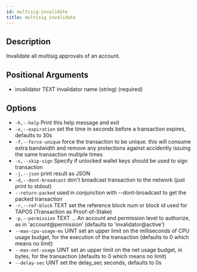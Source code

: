 ```yaml
---
id: multisig-invalidate
title: multisig invalidate
---
```



## Description

Invalidate all multisig approvals of an account.

## Positional Arguments

- invalidator TEXT            invalidator name (string) (required)

## Options

- `-h,--help`                   Print this help message and exit
- `-x,--expiration`             set the time in seconds before a transaction expires, defaults to 30s
- `-f,--force-unique`           force the transaction to be unique. this will consume extra bandwidth and remove any protections against accidently issuing the same transaction multiple times
- `-s,--skip-sign`              Specify if unlocked wallet keys should be used to sign transaction
- `-j,--json`                   print result as JSON
- `-d,--dont-broadcast`         don't broadcast transaction to the network (just print to stdout)
- `--return-packed`             used in conjunction with --dont-broadcast to get the packed transaction
- `-r,--ref-block` TEXT         set the reference block num or block id used for TAPOS (Transaction as Proof-of-Stake)
- `-p,--permission` TEXT ...    An account and permission level to authorize, as in 'account@permission' (defaults to 'invalidator@active')
- `--max-cpu-usage-ms` UINT     set an upper limit on the milliseconds of CPU usage budget, for the execution of the transaction (defaults to 0 which means no limit)
- `--max-net-usage` UINT        set an upper limit on the net usage budget, in bytes, for the transaction (defaults to 0 which means no limit)
- `--delay-sec` UINT            set the delay_sec seconds, defaults to 0s

